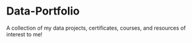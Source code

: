 # Data-Portfolio
A collection of my data projects, certificates, courses, and resources of interest to me!
